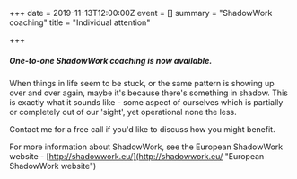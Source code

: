 +++
date = 2019-11-13T12:00:00Z
event = []
summary = "ShadowWork coaching"
title = "Individual attention"

+++
##### One-to-one ShadowWork coaching is now available.

When things in life seem to be stuck, or the same pattern is showing up over and over again, maybe it's because there's something in shadow.  This is exactly what it sounds like - some aspect of ourselves which is partially or completely out of our 'sight', yet operational none the less.

Contact me for a free call if you'd like to discuss how you might benefit.

For more information about ShadowWork, see the European ShadowWork website -  [http://shadowwork.eu/](http://shadowwork.eu/ "European ShadowWork website")